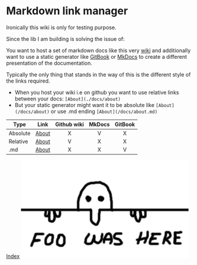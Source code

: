 # Markdown link manager

[gb]: https://toolchain.gitbook.com/
[mkd]: https://www.mkdocs.org/
Ironically this wiki is only for testing purpose.

Since the lib I am building is solving the issue of:

You want to host a set of markdown docs like this very [wiki](./wiki) and additionally want to use a static generator like [GitBook][gb] or [MkDocs][mkd] to create a different presentation of the documentation.

Typically the only thing that stands in the way of this is the different style of the links required.

* When you host your wiki i.e on github you want to use relative links between your docs: `[About](./docs/about)`
* But your static generator might want it to be absolute like `[About](/docs/about)` or use .md ending `[About](/docs/about.md) `

| Type | Link | Github wiki | MkDocs | GitBook |
| ---- | ---- |:-----------:|:------:|:-------:|
| Absolute | [About](/about) | X | V | X |
| Relative | [About](./about) | V | X | X |
| .md | [About](./about.md) | X | X | V |

[Index](/testdocs/index)
![Foo](./testdocs/images/foo.jpg)
